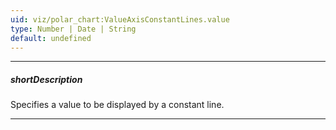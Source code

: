 ```yaml
---
uid: viz/polar_chart:ValueAxisConstantLines.value
type: Number | Date | String
default: undefined
---
```

---
##### shortDescription
Specifies a value to be displayed by a constant line.

---
